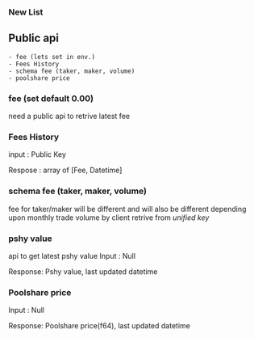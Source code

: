 ### New List

## Public api

    - fee (lets set in env.)
    - Fees History
    - schema fee (taker, maker, volume)
    - poolshare price

### fee (set default 0.00)

need a public api to retrive latest fee

### Fees History

input : Public Key

Respose : array of [Fee, Datetime]

### schema fee (taker, maker, volume)

fee for taker/maker will be different and will also be different depending upon monthly trade volume by client retrive from _unified key_

### pshy value

api to get latest pshy value
Input : Null

Response: Pshy value, last updated datetime

### Poolshare price

Input : Null

Response: Poolshare price(f64), last updated datetime
